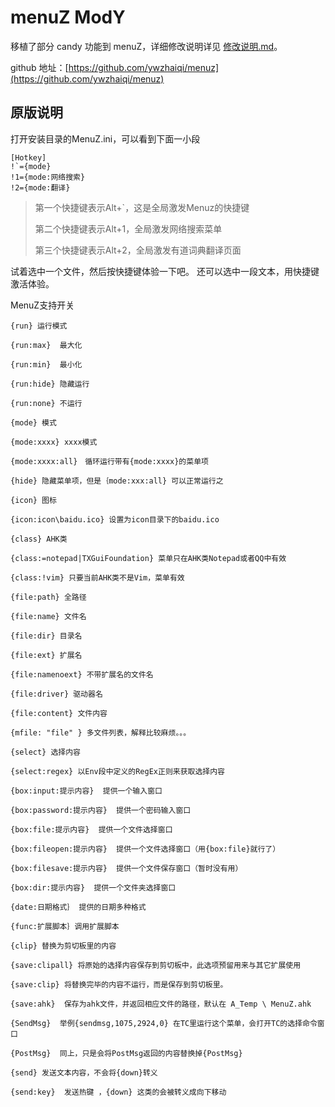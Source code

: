# menuZ ModY

移植了部分 candy 功能到 menuZ，详细修改说明详见 [修改说明.md](_Help/修改说明.md)。

github 地址：[https://github.com/ywzhaiqi/menuz](https://github.com/ywzhaiqi/menuz)

## 原版说明

打开安装目录的MenuZ.ini，可以看到下面一小段

    [Hotkey]
    !`={mode}
    !1={mode:网络搜索}
    !2={mode:翻译}

> 第一个快捷键表示Alt+`，这是全局激发Menuz的快捷键 
> 
> 第二个快捷键表示Alt+1，全局激发网络搜索菜单
> 
> 第三个快捷键表示Alt+2，全局激发有道词典翻译页面

试着选中一个文件，然后按快捷键体验一下吧。
还可以选中一段文本，用快捷键激活体验。


MenuZ支持开关

	{run} 运行模式

    {run:max}  最大化
    
    {run:min}  最小化
    
    {run:hide} 隐藏运行
    
    {run:none} 不运行
    
    {mode} 模式
    
    {mode:xxxx} xxxx模式
    
    {mode:xxxx:all}　循环运行带有{mode:xxxx}的菜单项
    
    {hide} 隐藏菜单项，但是｛mode:xxx:all} 可以正常运行之
    
    {icon} 图标
    
    {icon:icon\baidu.ico} 设置为icon目录下的baidu.ico
    
    {class} AHK类
    
    {class:=notepad|TXGuiFoundation} 菜单只在AHK类Notepad或者QQ中有效
    
    {class:!vim} 只要当前AHK类不是Vim，菜单有效
    
    {file:path} 全路径
    
    {file:name} 文件名
    
    {file:dir} 目录名
    
    {file:ext} 扩展名
    
    {file:namenoext} 不带扩展名的文件名
    
    {file:driver} 驱动器名
    
    {file:content} 文件内容
    
    {mfile: "file" } 多文件列表，解释比较麻烦。。。
    
    {select} 选择内容
    
    {select:regex} 以Env段中定义的RegEx正则来获取选择内容
    
    {box:input:提示内容}  提供一个输入窗口
    
    {box:password:提示内容}  提供一个密码输入窗口
    
    {box:file:提示内容}  提供一个文件选择窗口
    
    {box:fileopen:提示内容}  提供一个文件选择窗口（用{box:file}就行了）
    
    {box:filesave:提示内容}  提供一个文件保存窗口（暂时没有用）
    
    {box:dir:提示内容}  提供一个文件夹选择窗口
    
    {date:日期格式｝ 提供的日期多种格式
    
    {func:扩展脚本｝调用扩展脚本
    
    {clip} 替换为剪切板里的内容
    
    {save:clipall} 将原始的选择内容保存到剪切板中，此选项预留用来与其它扩展使用
    
    {save:clip} 将替换完毕的内容不运行，而是保存到剪切板里。
    
    {save:ahk}  保存为ahk文件，并返回相应文件的路径，默认在 A_Temp \ MenuZ.ahk
    
    {SendMsg}  举例{sendmsg,1075,2924,0} 在TC里运行这个菜单，会打开TC的选择命令窗口
    
    {PostMsg}  同上，只是会将PostMsg返回的内容替换掉{PostMsg}
    
    {send} 发送文本内容，不会将{down}转义
    
    {send:key}  发送热键 ，{down} 这类的会被转义成向下移动
